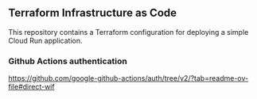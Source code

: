 ## Terraform Infrastructure as Code

This repository contains a Terraform configuration for deploying a simple Cloud Run application.

### Github Actions authentication

https://github.com/google-github-actions/auth/tree/v2/?tab=readme-ov-file#direct-wif

